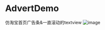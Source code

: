 # AdvertDemo
仿淘宝首页广告条&amp;一直滚动的textview
![image](https://github.com/yy4556028/AdvertDemo/tree/master/screenshots/screen.gif)
